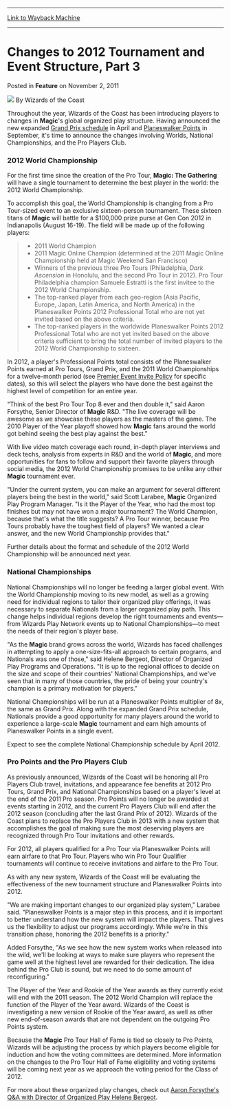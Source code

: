 
---
[Link to Wayback Machine](https://web.archive.org/web/20211209150619/https://magic.wizards.com/en/articles/archive/feature/changes-2012-tournament-and-event-structure-part-3-2011-11-02)

[_metadata_:wayback_url]:- "https://magic.wizards.com/en/articles/archive/feature/changes-2012-tournament-and-event-structure-part-3-2011-11-02"
[_metadata_:wayback_raw_url]:- "https://web.archive.org/web/20211209150619id_/https://magic.wizards.com/en/articles/archive/feature/changes-2012-tournament-and-event-structure-part-3-2011-11-02"
[_metadata_:wayback_capture_timestamp]:- "2021-12-09 15:06:19+00:00"
[_metadata_:description]:- "Throughout the year, Wizards of the Coast has been introducing players to changes in Magic's global organized play structure."
[_metadata_:generator]:- "Drupal 7 (http://drupal.org)"
---


Changes to 2012 Tournament and Event Structure, Part 3
======================================================



 Posted in **Feature**
 on November 2, 2011 






![](https://media.magic.wizards.com/styles/auth_small/public/images/person/wizards_author.jpg)
By Wizards of the Coast











Throughout the year, Wizards of the Coast has been introducing players to changes in **Magic**'s global organized play structure. Having announced the new expanded [Grand Prix schedule](/en/node/658291) in April and [Planeswalker Points](/en/node/681001) in September, it's time to announce the changes involving Worlds, National Championships, and the Pro Players Club.

### 2012 World Championship

For the first time since the creation of the Pro Tour, **Magic: The Gathering** will have a single tournament to determine the best player in the world: the 2012 World Championship.

To accomplish this goal, the World Championship is changing from a Pro Tour-sized event to an exclusive sixteen-person tournament. These sixteen titans of **Magic** will battle for a $100,000 prize purse at Gen Con 2012 in Indianapolis (August 16-19). The field will be made up of the following players:


> 
> * 2011 World Champion
> * 2011 Magic Online Champion (determined at the 2011 Magic Online Championship held at Magic Weekend San Francisco)
> * Winners of the previous three Pro Tours (Philadelphia, *Dark Ascension* in Honolulu, and the second Pro Tour in 2012). Pro Tour Philadelphia champion Samuele Estratti is the first invitee to the 2012 World Championship.
> * The top-ranked player from each geo-region (Asia Pacific, Europe, Japan, Latin America, and North America) in the Planeswalker Points 2012 Professional Total who are not yet invited based on the above criteria.
> * The top-ranked players in the worldwide Planeswalker Points 2012 Professional Total who are not yet invited based on the above criteria sufficient to bring the total number of invited players to the 2012 World Championship to sixteen.
> 

In 2012, a player's Professional Points total consists of the Planeswalker Points earned at Pro Tours, Grand Prix, and the 2011 World Championships for a twelve-month period (see [Premier Event Invite Policy](http://www.wizards.com/wpn/Document.aspx?x=Magic_The_Gathering_Premier_Event_Invitation_Policy) for specific dates), so this will select the players who have done the best against the highest level of competition for an entire year.

"Think of the best Pro Tour Top 8 ever and then double it," said Aaron Forsythe, Senior Director of **Magic** R&D. "The live coverage will be awesome as we showcase these players as the masters of the game. The 2010 Player of the Year playoff showed how **Magic** fans around the world got behind seeing the best play against the best."

With live video match coverage each round, in-depth player interviews and deck techs, analysis from experts in R&D and the world of **Magic**, and more opportunities for fans to follow and support their favorite players through social media, the 2012 World Championship promises to be unlike any other **Magic** tournament ever.

"Under the current system, you can make an argument for several different players being the best in the world," said Scott Larabee, **Magic** Organized Play Program Manager. "Is it the Player of the Year, who had the most top finishes but may not have won a major tournament? The World Champion, because that's what the title suggests? A Pro Tour winner, because Pro Tours probably have the toughest field of players? We wanted a clear answer, and the new World Championship provides that."

Further details about the format and schedule of the 2012 World Championship will be announced next year.

### National Championships

National Championships will no longer be feeding a larger global event. With the World Championship moving to its new model, as well as a growing need for individual regions to tailor their organized play offerings, it was necessary to separate Nationals from a larger organized play path. This change helps individual regions develop the right tournaments and events—from Wizards Play Network events up to National Championships—to meet the needs of their region's player base.

"As the **Magic** brand grows across the world, Wizards has faced challenges in attempting to apply a one-size-fits-all approach to certain programs, and Nationals was one of those," said Helene Bergeot, Director of Organized Play Programs and Operations. "It is up to the regional offices to decide on the size and scope of their countries' National Championships, and we've seen that in many of those countries, the pride of being your country's champion is a primary motivation for players."

National Championships will be run at a Planeswalker Points multiplier of 8x, the same as Grand Prix. Along with the expanded Grand Prix schedule, Nationals provide a good opportunity for many players around the world to experience a large-scale **Magic** tournament and earn high amounts of Planeswalker Points in a single event.

Expect to see the complete National Championship schedule by April 2012.

### Pro Points and the Pro Players Club

As previously announced, Wizards of the Coast will be honoring all Pro Players Club travel, invitations, and appearance fee benefits at 2012 Pro Tours, Grand Prix, and National Championships based on a player's level at the end of the 2011 Pro season. Pro Points will no longer be awarded at events starting in 2012, and the current Pro Players Club will end after the 2012 season (concluding after the last Grand Prix of 2012). Wizards of the Coast plans to replace the Pro Players Club in 2013 with a new system that accomplishes the goal of making sure the most deserving players are recognized through Pro Tour invitations and other rewards.

For 2012, all players qualified for a Pro Tour via Planeswalker Points will earn airfare to that Pro Tour. Players who win Pro Tour Qualifier tournaments will continue to receive invitations and airfare to the Pro Tour.

As with any new system, Wizards of the Coast will be evaluating the effectiveness of the new tournament structure and Planeswalker Points into 2012.

"We are making important changes to our organized play system," Larabee said. "Planeswalker Points is a major step in this process, and it is important to better understand how the new system will impact the players. That gives us the flexibility to adjust our programs accordingly. While we're in this transition phase, honoring the 2012 benefits is a priority."

Added Forsythe, "As we see how the new system works when released into the wild, we'll be looking at ways to make sure players who represent the game well at the highest level are rewarded for their dedication. The idea behind the Pro Club is sound, but we need to do some amount of reconfiguring."

The Player of the Year and Rookie of the Year awards as they currently exist will end with the 2011 season. The 2012 World Champion will replace the function of the Player of the Year award. Wizards of the Coast is investigating a new version of Rookie of the Year award, as well as other new end-of-season awards that are not dependent on the outgoing Pro Points system.

Because the **Magic** Pro Tour Hall of Fame is tied so closely to Pro Points, Wizards will be adjusting the process by which players become eligible for induction and how the voting committees are determined. More information on the changes to the Pro Tour Hall of Fame eligibility and voting systems will be coming next year as we approach the voting period for the Class of 2012.

For more about these organized play changes, check out [Aaron Forsythe's Q&A with Director of Organized Play Helene Bergeot](http://www.wizards.com/magic/magazine/article.aspx?x=mtg/daily/feature/167b). 







